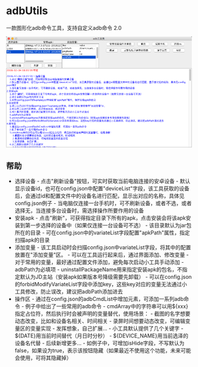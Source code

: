 # adbUtils

一款图形化adb命令工具，支持自定义adb命令 2.0


![](./img/WX20181204-181202.png)


## 帮助


- 选择设备
        - 点击"刷新设备"按钮，可实时获取当前电脑连接的安卓设备
        - 默认显示设备id，也可在config.json中配置"deviceList"字段，该工具获取的设备后，会通过id和配置文件中的设备名进行匹配，显示出对应的名称，具体见config.json例子
        - 当电脑仅连接一台手机时，可不刷新设备，或者不选，或者选择无，当连接多台设备时，需选择操作所要作用的设备
- 安装apk
        - 点击"刷新"，可获得指定目录下所有的apk，点击安装会将该apk安装到第一步选择的设备中（如果仅连接一台设备可不选）
        - 该目录默认为jar包所在的目录
        - 可在config.json中的variateList字段配置"apkPath"属性，指定扫描apk的目录
- 添加变量
        - 该工具启动时会扫描config.json中variateList字段，将其中的配置放置在"添加变量"区。
        - 可以在工具运行起来后，通过界面添加、修改变量
        - 对于常用的变量，最好通过配置文件添加，避免每次启动小工具手动添加
        - adbPath为必填项
        - uninstallPackageName用来指定安装apk的包名，不指定默认为JD主站（安装apk如果版本号降级需要先卸载）
        - 可以在config.json的forbidModifyVariateList字段中添加key，这些key对应的变量无法通过小工具修改，防止误改，建议把adbPath添加进去
- 操作区
        - 通过在config.json的adbCmdList中增加元素，可添加一系列adb命令
        - 例子中给出了一些常用的adb命令
        - cmdArray中的字符串可以用${xxx}指定占位符，然后执行时会被声明的变量替代，使用场景：
            - 截图的名字想要动态改变，比如和设备名相关、时间相关
            - 录屏时间想要动态改变，可编辑变量区的变量实现
            - 发挥想象，自己扩展...
        - 小工具默认提供了几个关键字
            - ${DATE}用当前时间替代（月日时分秒）
            - ${DEVICE_NAME}用当前选泽的设备名代替
            - 后续新增更多...
        - 如例子中，可增加isHide字段，不写默认为false，如果设为true，表示该按钮隐藏（如果最近不使用这个功能，未来可能会使用，可将其隐藏掉）
